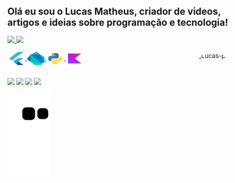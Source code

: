## Olá eu sou o Lucas Matheus, criador de videos, artigos e ideias sobre programação e tecnologia!
<div align="left">
  <a href="https://github.com/LucasMatheusDev">
  <img height="180em" src="https://github-readme-stats.vercel.app/api?username=LucasMatheusDev&show_icons=true&theme=dracula&include_all_commits=true&count_private=true"/>
  <img height="180em" src="https://github-readme-stats.vercel.app/api/top-langs/?username=LucasMatheusDev&layout=compact&langs_count=7&theme=dracula"/>
</div>
<div align="left" style="display: inline_block"><br>
     <img align="center" alt="Lucas-Flutter" height="30" width="40" src="https://raw.githubusercontent.com/devicons/devicon/master/icons/flutter/flutter-original.svg">
   <img align="center" alt="Lucas-Dart" height="30" width="40" src="https://raw.githubusercontent.com/devicons/devicon/master/icons/dart/dart-original.svg">
  <img align="center" alt="Lucas-Python" height="30" width="40" src="https://raw.githubusercontent.com/devicons/devicon/master/icons/python/python-original.svg">
    <img align="center" alt="Lucas-Kotlin" height="30" width="40" src="https://raw.githubusercontent.com/devicons/devicon/master/icons/kotlin/kotlin-original.svg">
  <img align="right" alt="Lucas-pic" height="300" style="border-radius:50px;" src="https://camo.githubusercontent.com/97d0c0c4209208d8ec9573c7e213e05872a9f59b703868647b559b77af601cc6/68747470733a2f2f692e70696e696d672e636f6d2f6f726967696e616c732f65382f66342f35332f65386634353334363961336563393765636433353464663436356437333931332e676966">
</div>
  
  ##
 
<div align="left" > 
  <a href="https://www.youtube.com/channel/UCDSj2PU1Mq7NsSIToEwbyzQ" target="_blank"><img src="https://img.shields.io/badge/YouTube-FF0000?style=for-the-badge&logo=youtube&logoColor=white" target="_blank"></a>
  <a href = "mailto:lucasmatheusdev@gmail.com"><img src="https://img.shields.io/badge/-Gmail-%23333?style=for-the-badge&logo=gmail&logoColor=white" target="_blank"></a>
  <a href="https://www.linkedin.com/in/lucasmatheusdev" target="_blank"><img src="https://img.shields.io/badge/-LinkedIn-%230077B5?style=for-the-badge&logo=linkedin&logoColor=white" target="_blank"></a>
  <a href="https://medium.com/@lucasmatheusdev" target="_blank"><img src="https://img.shields.io/badge/-Medium-FCFCFC?style=for-the-badge&logo=medium&logoColor=black" target="_blank"></a>  
 
  ![Snake animation](https://github.com/rafaballerini/rafaballerini/blob/output/github-contribution-grid-snake.svg)
 
</div>
